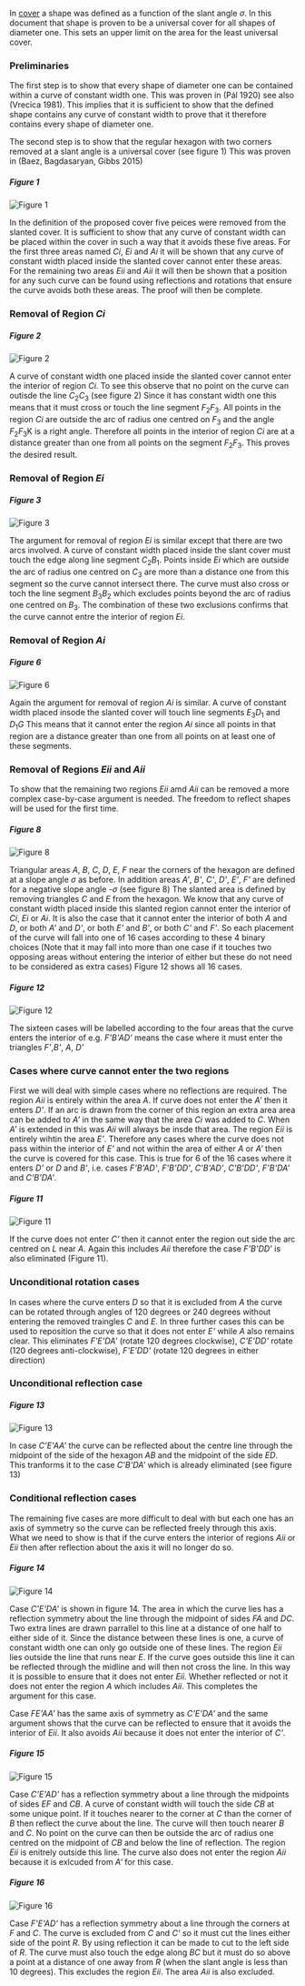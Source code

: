 In [cover](cover.md) a shape was defined as a function of the slant angle _σ_. 
In this document that shape is proven to be a universal cover for all shapes of diameter one.
This sets an upper limit on the area for the least universal cover.

### Preliminaries

The first step is to show that every shape of diameter one can be contained within a curve of constant width one.
This was proven in (Pál 1920) see also (Vrecica 1981). This implies that it is sufficient to show that the defined
shape contains any curve of constant width to prove that it therefore contains every shape of diameter one.

The second step is to show that the regular hexagon with two corners removed at a slant angle is a universal cover (see figure 1)
This was proven in (Baez, Bagdasaryan, Gibbs 2015)

##### Figure 1
![Figure 1](figures/fig1.png)

In the definition of the proposed cover five peices were removed from the slanted cover. It is sufficient to show 
that any curve of constant width can be placed within the cover in such a way that it avoids these five areas. 
For the first three areas named _Ci_, _Ei_ and _Ai_ it will be shown that any curve of constant width placed inside the 
slanted cover cannot enter these areas. For the remaining two areas _Eii_ and _Aii_ it will then be shown that a position 
for any such curve can be found using reflections and rotations that ensure the curve avoids both these areas. The proof
will then be complete.

### Removal of Region _Ci_

##### Figure 2
![Figure 2](figures/fig2.png)

A curve of constant width one placed inside the slanted cover cannot enter the interior of region _Ci_. To see this observe that no point on the curve can outisde the line _C_<sub>2</sub>_C_<sub>3</sub> (see figure 2) Since it has constant width one this means that it must cross or touch the line segment _F_<sub>2</sub>_F_<sub>3</sub>. All points in the region _Ci_ are outside the arc of radius one centred on _F_<sub>3</sub> and the angle _F_<sub>2</sub>_F_<sub>3</sub>K is a right angle. Therefore all points in the interior of region _Ci_ are at a distance greater than one from all points on the segment _F_<sub>2</sub>_F_<sub>3</sub>. This proves the desired result.

### Removal of Region _Ei_

##### Figure 3
![Figure 3](figures/fig3.png)

The argument for removal of region _Ei_ is similar except that there are two arcs involved. A curve of constant width placed inside the slant cover must touch the edge along line segment _C_<sub>2</sub>_B_<sub>1</sub>. Points inside _Ei_ which are outside the arc of radius one centred on _C_<sub>3</sub> are more than a distance one from this segment so the curve cannot intersect there. The curve must also cross or toch the line segment _B_<sub>3</sub>_B_<sub>2</sub> which excludes points beyond the arc of radius one centred on _B_<sub>3</sub>. The combination of these two exclusions confirms that the curve cannot entre the interior of region _Ei_.

### Removal of Region _Ai_

##### Figure 6
![Figure 6](figures/fig6.png)

Again the argument for removal of region _Ai_ is similar. A curve of constant width placed insode the slanted cover will touch line segments _E_<sub>3</sub>_D_<sub>1</sub> and _D_<sub>1</sub>_G_ This means that it cannot enter the region _Ai_ since all points in that region are a distance greater than one from all points on at least one of these segments.

### Removal of Regions _Eii_ and _Aii_

To show that the remaining two regions _Eii_ amd _Aii_ can be removed a more complex case-by-case argument is needed. The freedom to reflect shapes will be used for the first time.

##### Figure 8
![Figure 8](figures/fig8.png)

Triangular areas _A_, _B_, _C_, _D_, _E_, _F_ near the corners of the hexagon are defined at a slope angle _σ_ as before. In addition areas _A'_, _B'_, _C'_, _D'_, _E'_, _F'_ are defined for a negative slope angle _-σ_ (see figure 8) The slanted area is defined by removing triangles _C_ and _E_ from the hexagon. We know that any curve of constant width placed inside this slanted region cannot enter the interior of _Ci_, _Ei_ or _Ai_. It is also the case that it cannot enter the interior of both _A_ and _D_, or both _A'_ and _D'_, or both _E'_ and _B'_, or both _C'_ and _F'_. So each placement of the curve will fall into one of 16 cases according to these 4 binary choices (Note that it may fall into more than one case if it touches two opposing areas without entering the interior of either but these do not need to be considered as extra cases) Figure 12 shows all 16 cases.

##### Figure 12
![Figure 12](figures/fig12.png)

The sixteen cases will be labelled according to the four areas that the curve enters the interior of e.g. _F'B'AD'_ means the case where it must enter the triangles  _F'_,_B'_, _A_, _D'_

### Cases where curve cannot enter the two regions

First we will deal with simple cases where no reflections are required. The region _Aii_ is entirely within the area _A_. If curve does not enter the _A'_ then it enters _D'_. If an arc is drawn from the corner of this region an extra area area can be added to _A'_ in the same way that the area _Ci_ was added to _C_. When _A'_ is extended in this was _Aii_ will always be insde that area. The region _Eii_ is entirely wihtin the area _E'_. Therefore any cases where the curve does not pass within the interior of _E'_ and not within the area of either _A_ or _A'_ then the curve is covered for this case. This is true for 6 of the 16 cases where it enters _D'_ or _D_ and _B'_, i.e. cases _F'B'AD'_, _F'B'DD'_, _C'B'AD'_, _C'B'DD'_, _F'B'DA'_ and _C'B'DA'_. 

##### Figure 11
![Figure 11](figures/fig11.png)

If the curve does not enter _C'_ then it cannot enter the region out side the arc centred on _L_ near _A_. Again this includes _Aii_ therefore the case _F'B'DD'_ is also eliminated (Figure 11).

### Unconditional rotation cases

In cases where the curve enters _D_ so that it is excluded from _A_ the curve can be rotated through angles of 120 degrees or 240 degrees without entering the removed traingles _C_ and _E_. In three further cases this can be used to reposition the curve so that it does not enter _E'_ while _A_ also remains clear. This eliminates _F'E'DA'_ (rotate 120 degrees clockwise), _C'E'DD'_ rotate (120 degrees anti-clockwise), _F'E'DD'_ (rotate 120 degrees in either direction) 

### Unconditional reflection case

##### Figure 13
![Figure 13](figures/fig13.png)

In case _C'E'AA'_ the curve can be reflected about the centre line through the midpoint of the side of the hexagon _AB_ and the midpoint of the side _ED_. This tranforms it to the case _C'B'DA'_ which is already eliminated (see figure 13)

### Conditional reflection cases

The remaining five cases are more difficult to deal with but each one has an axis of symmetry so the curve can be reflected freely through this axis. What we need to show is that if the curve enters the interior of regions _Aii_ or _Eii_ then after reflection about the axis it will no longer do so. 

##### Figure 14
![Figure 14](figures/fig14.png)

Case _C'E'DA'_ is shown in figure 14. The area in which the curve lies has a reflection symmetry about the line through the midpoint of sides _FA_ and _DC_. Two extra lines are drawn parrallel to this line at a distance of one half to either side of it. Since the distance between these lines is one, a curve of constant width one can only go outside one of these lines. The region _Eii_ lies outside the line that runs near _E_. If the curve goes outside this line it can be reflected through the midline and will then not cross the line. In this way it is possible to ensure that it does not enter _Eii_. Whether reflected or not it does not enter the region _A_ which includes _Aii_. This completes the argument for this case. 

Case _FE'AA'_ has the same axis of symmetry as _C'E'DA'_ and the same argument shows that the curve can be reflected to ensure that it avoids the interior of _Eii_. It also avoids _Aii_ because it does not enter the interior of _C'_. 

##### Figure 15
![Figure 15](figures/fig15.png)

Case _C'E'AD'_ has a reflection symmetry about a line through the midpoints of sides _EF_ and _CB_. A curve of constant width will touch the side _CB_ at some unique point. If it touches nearer to the corner at _C_ than the corner of _B_ then reflect the curve about the line. The curve will then touch nearer _B_ and _C_. No point on the curve can then be outside the arc of radius one centred on the midpoint of _CB_ and below the line of reflection. The region _Eii_ is enitrely outside this line. The curve also does not enter the region _Aii_ because it is exlcuded from _A'_ for this case.

##### Figure 16
![Figure 16](figures/fig16.png)

Case _F'E'AD'_ has a reflection symmetry about a line through the corners at _F_ and _C_. The curve is excluded from _C_ and _C'_ so it must cut the lines either side of the point _R_. By using reflection it can be made to cut to the left side of _R_. The curve must also touch the edge along _BC_ but it must do so above a point at a distance of one away from _R_ (when the slant angle is less than 10 degrees). This excludes the region _Eii_. The area _Aii_ is also excluded. 




